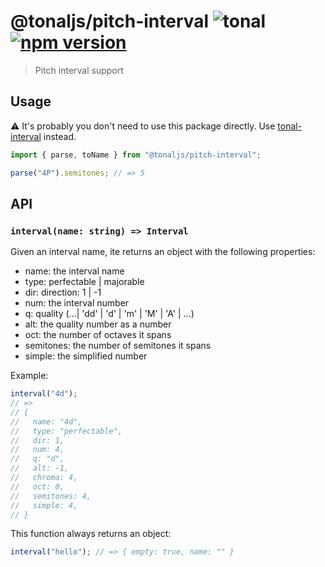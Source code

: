 # @tonaljs/pitch-interval ![tonal](https://img.shields.io/badge/@tonaljs-pitch_notation_interval-yellow.svg?style=flat-square) [![npm version](https://img.shields.io/npm/v/@tonaljs/pitch-interval.svg?style=flat-square)](https://www.npmjs.com/package/@tonaljs/pitch-interval)

> Pitch interval support

## Usage

⚠️ It's probably you don't need to use this package directly. Use [tonal-interval](/packages/interval) instead.

```js
import { parse, toName } from "@tonaljs/pitch-interval";

parse("4P").semitones; // => 5
```

## API

### `interval(name: string) => Interval`

Given an interval name, ite returns an object with the following properties:

- name: the interval name
- type: perfectable | majorable
- dir: direction: 1 | -1
- num: the interval number
- q: quality (...| 'dd' | 'd' | 'm' | 'M' | 'A' | ...)
- alt: the quality number as a number
- oct: the number of octaves it spans
- semitones: the number of semitones it spans
- simple: the simplified number

Example:

```js
interval("4d");
// =>
// {
//   name: "4d",
//   type: "perfectable",
//   dir: 1,
//   num: 4,
//   q: "d",
//   alt: -1,
//   chroma: 4,
//   oct: 0,
//   semitones: 4,
//   simple: 4,
// }
```

This function always returns an object:

```js
interval("hello"); // => { empty: true, name: "" }
```
